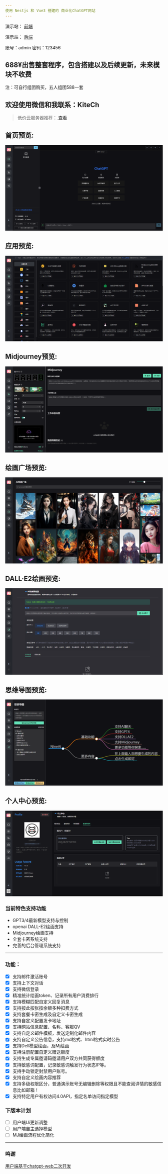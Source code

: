 ```yaml
---
使用 Nestjs 和 Vue3 搭建的 商业化ChatGPT网站
---
```


演示站： [前端](https://ai.foxitx.com)

演示站： [后端](https://ai-admin.jiangly.com)

账号：admin 密码：123456

688¥出售整套程序，包含搭建以及后续更新，未来模块不收费
---
注：可自行组团购买，五人组团588一套

欢迎使用微信和我联系：KiteCh
---
> 低价云服务器推荐：<a href="https://www.rainyun.com/yuy_" target="_blank">  查看 </a>

首页预览:
---
![](./static/1.png)

应用预览:
---
![](./static/2.png)

Midjourney预览:
---
![](./static/3.png)

绘画广场预览:
---
![](./static/4.png)

DALL·E2绘画预览:
---
![](./static/5.png)

思维导图预览:
---
![](./static/6.png)

个人中心预览:
---
![](./static/7.png)


### 当前特色支持功能
- GPT3/4最新模型支持与控制
- openai DALL-E2绘画支持
- Midjourney绘画支持
- 全套卡密系统支持
- 完善的后台管理系统支持
---
### 功能：
- [x] 支持邮件激活账号
- [x] 支持上下文对话
- [x] 支持微信登录
- [x] 精准统计绘画token、记录所有用户消费排行
- [x] 支持模糊匹配自定义回复消息
- [x] 支持按此按张按余额多种扣费方式
- [x] 支持套餐卡密生成及自定义卡密生成
- [x] 支持自定义配置发卡地址
- [x] 支持网站信息配置、名称、客服QV
- [x] 支持自定义邮件模板，发送定制化邮件内容
- [x] 支持自定义公告信息，支持md格式、html格式实时公告
- [x] 支持Dell模型绘画，及Mj绘画
- [x] 支持注册配置自定义赠送额度
- [x] 支持生成专属邀请码邀请用户双方共同获得额度
- [x] 支持敏感词配置，记录敏感词触发行为状态IP等。
- [x] 支持手动锁定封禁用户账号。
- [x] 支持自定义绘画内容推荐
- [x] 支持多级权限区分，普通演示账号无编辑删除等权限且不能查阅详情的敏感信息比如邮箱！
- [x] 支持特定用户有权访问4.0API，指定名单访问指定模型

### 下版本计划
- [ ] 用户端Ui更新调整
- [ ] 用户端自主选择模型
- [ ] MJ绘画流程优化简化
---

### 鸣谢
[用户端基于chatgpt-web二次开发](https://github.com/Chanzhaoyu/chatgpt-web)
